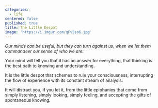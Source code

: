 ```yaml
---
categories:
  - life
centered: false
published: true
title: The Little Despot
image: 'https://i.imgur.com/qFv5so6.jpg'
---
```

_Our minds can be useful, but they can turn against us, 
when we let them commandeer our sense of who we are:_

Your mind will tell you
that it has an answer for everything,
that thinking is the best path
to knowing and understanding.

It is the little despot
that schemes to rule your consciousness,
interrupting the flow of experience
with its constant stream of analysis.

It will distract you, if you let it,
from the little epiphanies 
that come from simply listening, 
simply looking, 
simply feeling,
and accepting the gifts 
of spontaneous knowing.
